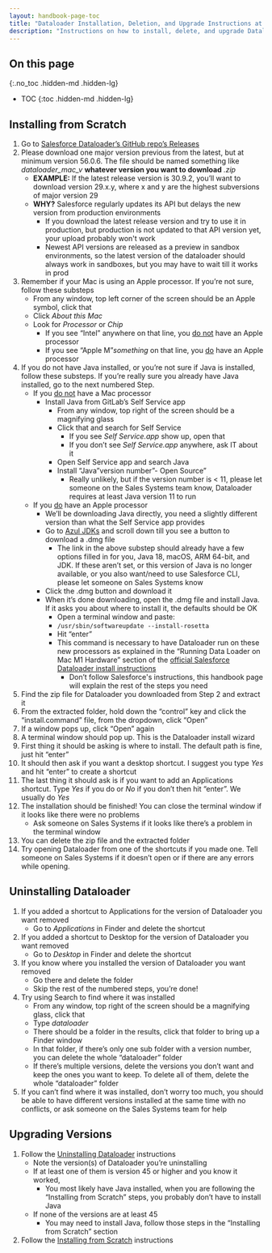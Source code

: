 ```yaml
---
layout: handbook-page-toc
title: "Dataloader Installation, Deletion, and Upgrade Instructions at GitLab"
description: "Instructions on how to install, delete, and upgrade Dataloader at GitLab"
---
```

## On this page
{:.no_toc .hidden-md .hidden-lg}

- TOC
{:toc .hidden-md .hidden-lg}

## Installing from Scratch
1. Go to [Salesforce Dataloader’s GitHub repo’s Releases](https://github.com/forcedotcom/dataloader/releases)
1. Please download one major version previous from the latest, but at minimum version 56.0.6. The file should be named something like *dataloader_mac_v* **whatever version you want to download** *.zip*
    - **EXAMPLE:** If the latest release version is 30.9.2, you’ll want to download version 29.x.y, where x and y are the highest subversions of major version 29
    - **WHY?** Salesforce regularly updates its API but delays the new version from production environments
        - If you download the latest release version and try to use it in production, but production is not updated to that API version yet, your upload probably won't work
        - Newest API versions are released as a preview in sandbox environments, so the latest version of the dataloader should always work in sandboxes, but you may have to wait till it works in prod
1. Remember if your Mac is using an Apple processor. If you’re not sure, follow these substeps
    - From any window, top left corner of the screen should be an Apple symbol, click that
    - Click *About this Mac*
    - Look for *Processor* or *Chip*
        - If you see “Intel” anywhere on that line, you <ins>do not</ins> have an Apple processor
        - If you see “Apple M”*something* on that line, you <ins>do</ins> have an Apple processor
1. If you do not have Java installed, or you’re not sure if Java is installed, follow these substeps. If you’re really sure you already have Java installed, go to the next numbered Step.
    - If you <ins>do not</ins> have a Mac processor
        - Install Java from GitLab’s Self Service app
            - From any window, top right of the screen should be a magnifying glass
            - Click that and search for Self Service
                - If you see *Self Service.app* show up, open that
                - If you don’t see *Self Service.app* anywhere, ask IT about it
            - Open Self Service app and search Java
            - Install “Java”version number”- Open Source”
                - Really unlikely, but if the version number is < 11, please let someone on the Sales Systems team know, Dataloader requires at least Java version 11 to run
    - If you <ins>do</ins> have an Apple processor
        - We’ll be downloading Java directly, you need a slightly different version than what the Self Service app provides
        - Go to [Azul JDKs](https://www.azul.com/downloads/?version=java-18-sts&os=macos&architecture=arm-64-bit&package=jdk) and scroll down till you see a button to download a .dmg file
            - The link in the above substep should already have a few options filled in for you, Java 18, macOS, ARM 64-bit, and JDK. If these aren’t set, or this version of Java is no longer available, or you also want/need to use Salesforce CLI, please let someone on Sales Systems know
        - Click the .dmg button and download it
        - When it’s done downloading, open the .dmg file and install Java. If it asks you about where to install it, the defaults should be OK
            - Open a terminal window and paste:
            - `/usr/sbin/softwareupdate --install-rosetta`
            - Hit “enter”
            - This command is necessary to have Dataloader run on these new processors as explained in the “Running Data Loader on Mac M1 Hardware” section of the [official Salesforce Dataloader install instructions](https://developer.salesforce.com/docs/atlas.en-us.dataLoader.meta/dataLoader/loader_install_mac.htm)
                - Don’t follow Salesforce's instructions, this handbook page will explain the rest of the steps you need
1. Find the zip file for Dataloader you downloaded from Step 2 and extract it
1. From the extracted folder, hold down the “control” key and click the “install.command” file, from the dropdown, click “Open”
1. If a window pops up, click “Open” again
1. A terminal window should pop up. This is the Dataloader install wizard
1. First thing it should be asking is where to install. The default path is fine, just hit “enter”
1. It should then ask if you want a desktop shortcut. I suggest you type *Yes* and hit “enter” to create a shortcut
1. The last thing it should ask is if you want to add an Applications shortcut. Type *Yes* if you do or *No* if you don’t then hit “enter”. We usually do *Yes*
1. The installation should be finished! You can close the terminal window if it looks like there were no problems
    - Ask someone on Sales Systems if it looks like there’s a problem in the terminal window
1. You can delete the zip file and the extracted folder
1. Try opening Dataloader from one of the shortcuts if you made one. Tell someone on Sales Systems if it doesn’t open or if there are any errors while opening.

## Uninstalling Dataloader
1. If you added a shortcut to Applications for the version of Dataloader you want removed
    - Go to *Applications* in Finder and delete the shortcut
1. If you added a shortcut to Desktop for the version of Dataloader you want removed
    - Go to *Desktop* in Finder and delete the shortcut
1. If you know where you installed the version of Dataloader you want removed
    - Go there and delete the folder
    - Skip the rest of the numbered steps, you’re done!
1. Try using Search to find where it was installed
    - From any window, top right of the screen should be a magnifying glass, click that
    - Type *dataloader*
    - There should be a folder in the results, click that folder to bring up a Finder window
    - In that folder, if there’s only one sub folder with a version number, you can delete the whole “dataloader” folder
    - If there’s multiple versions, delete the versions you don’t want and keep the ones you want to keep. To delete all of them, delete the whole “dataloader” folder
1. If you can’t find where it was installed, don’t worry too much, you should be able to have different versions installed at the same time with no conflicts, or ask someone on the Sales Systems team for help

## Upgrading Versions
1. Follow the [Uninstalling Dataloader](#uninstalling-dataloader) instructions
    - Note the version(s) of Dataloader you’re uninstalling
    - If at least one of them is version 45 or higher and you know it worked,
        - You most likely have Java installed, when you are following the “Installing from Scratch” steps, you probably don’t have to install Java
    - If none of the versions are at least 45
        - You may need to install Java, follow those steps in the “Installing from Scratch” section
1. Follow the [Installing from Scratch](#installing-from-scratch) instructions

